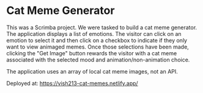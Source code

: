 # Cat Meme Generator

This was a Scrimba project. We were tasked to build a cat meme generator. The application displays a list of emotions. The visitor can click on an emotion to select it and then click on a checkbox to indicate if they only want to view animaged memes. Once those selections have been made, clicking the "Get Image" button rewards the visitor with a cat meme associated with the selected mood and animation/non-animation choice.

The application uses an array of local cat meme images, not an API.

Deployed at: https://vish213-cat-memes.netlify.app/